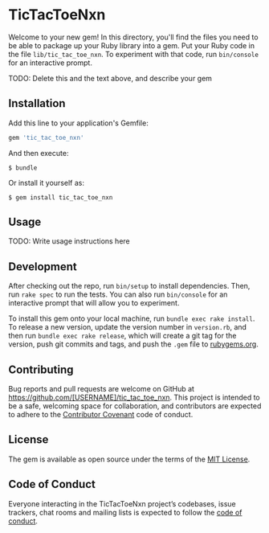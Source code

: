 # TicTacToeNxn

Welcome to your new gem! In this directory, you'll find the files you need to be able to package up your Ruby library into a gem. Put your Ruby code in the file `lib/tic_tac_toe_nxn`. To experiment with that code, run `bin/console` for an interactive prompt.

TODO: Delete this and the text above, and describe your gem

## Installation

Add this line to your application's Gemfile:

```ruby
gem 'tic_tac_toe_nxn'
```

And then execute:

    $ bundle

Or install it yourself as:

    $ gem install tic_tac_toe_nxn

## Usage

TODO: Write usage instructions here

## Development

After checking out the repo, run `bin/setup` to install dependencies. Then, run `rake spec` to run the tests. You can also run `bin/console` for an interactive prompt that will allow you to experiment.

To install this gem onto your local machine, run `bundle exec rake install`. To release a new version, update the version number in `version.rb`, and then run `bundle exec rake release`, which will create a git tag for the version, push git commits and tags, and push the `.gem` file to [rubygems.org](https://rubygems.org).

## Contributing

Bug reports and pull requests are welcome on GitHub at https://github.com/[USERNAME]/tic_tac_toe_nxn. This project is intended to be a safe, welcoming space for collaboration, and contributors are expected to adhere to the [Contributor Covenant](http://contributor-covenant.org) code of conduct.

## License

The gem is available as open source under the terms of the [MIT License](https://opensource.org/licenses/MIT).

## Code of Conduct

Everyone interacting in the TicTacToeNxn project’s codebases, issue trackers, chat rooms and mailing lists is expected to follow the [code of conduct](https://github.com/[USERNAME]/tic_tac_toe_nxn/blob/master/CODE_OF_CONDUCT.md).
